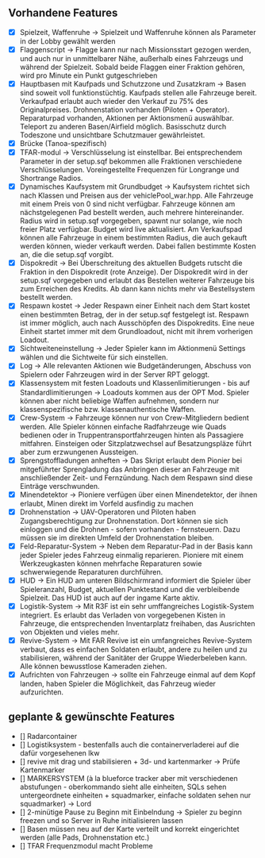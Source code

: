 ## Vorhandene Features

- [x] Spielzeit, Waffenruhe -> Spielzeit und Waffenruhe können als Parameter in der Lobby gewählt werden
- [x] Flaggenscript -> Flagge kann nur nach Missionsstart gezogen werden, und auch nur in unmittelbarer Nähe, außerhalb eines Fahrzeugs und während der Spielzeit. Sobald beide Flaggen einer Fraktion gehören, wird pro Minute ein Punkt gutgeschrieben
- [x] Hauptbasen mit Kaufpads und Schutzzone und Zusatzkram -> Basen sind soweit voll funktionstüchtig. Kaufpads stellen alle Fahrzeuge bereit. Verkaufpad erlaubt auch wieder den Verkauf zu 75% des Originalpreises. Drohnenstation vorhanden (Piloten + Operator). Reparaturpad vorhanden, Aktionen per Aktionsmenü auswählbar. Teleport zu anderen Basen/Airfield möglich. Basisschutz durch Todeszone und unsichtbare Schutzmauer gewährleistet. 
- [x] Brücke (Tanoa-spezifisch)
- [x] TFAR-modul -> Verschlüsselung ist einstellbar. Bei entsprechendem Parameter in der setup.sqf bekommen alle Fraktionen verschiedene Verschlüsselungen. Voreingestellte Frequenzen für Longrange und Shortrange Radios.
- [x] Dynamisches Kaufsystem mit Grundbudget -> Kaufsystem richtet sich nach Klassen und Preisen aus der vehiclePool_war.hpp. Alle Fahrzeuge mit einem Preis von 0 sind nicht verfügbar. Fahrzeuge können am nächstgelegenen Pad bestellt werden, auch mehrere hintereinander. Radius wird in setup.sqf vorgegeben, spawnt nur solange, wie noch freier Platz verfügbar. Budget wird live aktualisiert. Am Verkaufspad können alle Fahrzeuge in einem bestimmten Radius, die auch gekauft werden können, wieder verkauft werden. Dabei fallen bestimmte Kosten an, die die setup.sqf vorgibt. 
- [x] Dispokredit -> Bei Überschreitung des aktuellen Budgets rutscht die Fraktion in den Dispokredit (rote Anzeige). Der Dispokredit wird in der setup.sqf vorgegeben und erlaubt das Bestellen weiterer Fahrzeuge bis zum Erreichen des Kredits. Ab dann kann nichts mehr via Bestellsystem bestellt werden. 
- [x] Respawn kostet -> Jeder Respawn einer Einheit nach dem Start kostet einen bestimmten Betrag, der in der setup.sqf festgelegt ist. Respawn ist immer möglich, auch nach Ausschöpfen des Dispokredits. Eine neue Einheit startet immer mit dem Grundloadout, nicht mit ihrem vorherigen Loadout.
- [x] Sichtweiteneinstellung -> Jeder Spieler kann im Aktionmenü Settings wählen und die Sichtweite für sich einstellen.
- [x] Log -> Alle relevanten Aktionen wie Budgetänderungen, Abschuss von Spielern oder Fahrzeugen wird in der Server RPT geloggt.
- [x] Klassensystem mit festen Loadouts und Klassenlimitierungen - bis auf Standardlimitierungen -> Loadouts kommen aus der OPT Mod. Spieler können aber nicht beliebige Waffen aufnehmen, sondern nur klassenspezifische bzw. klassenauthentische Waffen.
- [x] Crew-System -> Fahrzeuge können nur von Crew-Mitgliedern bedient werden. Alle Spieler können einfache Radfahrzeuge wie Quads bedienen oder in Truppentransportfahrzeugen hinten als Passagiere mitfahren. Einsteigen oder Sitzplatzwechsel auf Besatzungspläze führt aber zum erzwungenen Aussteigen.
- [x] Sprengstoffladungen anheften -> Das Skript erlaubt dem Pionier bei mitgeführter Sprengladung das Anbringen dieser an Fahrzeuge mit anschließender Zeit- und Fernzündung. Nach dem Respawn sind diese Einträge verschwunden. 
- [x] Minendetektor -> Pioniere verfügen über einen Minendetektor, der ihnen erlaubt, Minen direkt im Vorfeld ausfindig zu machen
- [x] Drohnenstation -> UAV-Operatoren und Piloten haben Zugangsberechtigung zur Drohnenstation. Dort können sie sich einloggen und die Drohnen - sofern vorhanden - fernsteuern. Dazu müssen sie im direkten Umfeld der Drohnenstation bleiben.
- [x] Feld-Reparatur-System -> Neben dem Reparatur-Pad in der Basis kann jeder Spieler jedes Fahrzeug einmalig reparieren. Pioniere mit einem Werkzeugkasten können mehrfache Reparaturen sowie schwerwiegende Reparaturen durchführen.
- [x] HUD -> Ein HUD am unteren Bildschirmrand informiert die Spieler über Spieleranzahl, Budget, aktuellen Punktestand und die verbleibende Spielzeit. Das HUD ist auch auf der ingame Karte aktiv.
- [x] Logistik-System -> Mit R3F ist ein sehr umffangreiches Logistik-System integriert. Es erlaubt das Verladen von vorgegebenen Kisten in Fahrzeuge, die entsprechenden Inventarplatz freihaben, das Ausrichten von Objekten und vieles mehr.
- [x] Revive-System -> Mit FAR Revive ist ein umfangreiches Revive-System verbaut, dass es einfachen Soldaten erlaubt, andere zu heilen und zu stabilisieren, während der Sanitäter der Gruppe Wiederbeleben kann. Alle können bewusstlose Kameraden ziehen.
- [x] Aufrichten von Fahrzeugen -> sollte ein Fahrzeuge einmal auf dem Kopf landen, haben Spieler die Möglichkeit, das Fahrzeug wieder aufzurichten.

## geplante & gewünschte Features
- [] Radarcontainer
- [] Logistiksystem - bestenfalls auch die containerverladerei auf die dafür vorgesehenen lkw
- [] revive mit drag und stabilisieren + 3d- und kartenmarker -> Prüfe Kartenmarker
- [] MARKERSYSTEM (à la blueforce tracker aber mit verschiedenen abstufungen - oberkommando sieht alle einheiten, SQLs sehen untergeordnete einheiten + squadmarker, einfache soldaten sehen nur squadmarker) -> Lord
- [] 2-minütige Pause zu Beginn mit Einbelndung -> Spieler zu beginn freezen und so Server in Ruhe initialisieren lassen
- [] Basen müssen neu auf der Karte verteilt und korrekt eingerichtet werden (alle Pads, Drohnenstation etc.)
- [] TFAR Frequenzmodul macht Probleme
